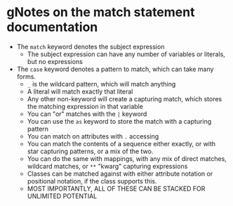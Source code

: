 # gNotes on the match statement documentation
- The `match` keyword denotes the subject expression
  - The subject expression can have any number of variables or literals, but no expressions
- The `case` keyword denotes a pattern to match, which can take many forms.
  - `_` is the wildcard pattern, which will match anything
  - A literal will match exactly that literal
  - Any other non-keyword will create a capturing match, which stores the matching expression in that variable
  - You can "or" matches with the `|` keyword
  - You can use the `as` keyword to store the match with a capturing pattern
  - You can match on attributes with `.` accessing
  - You can match the contents of a sequence either exactly, or with star capturing patterns, or a mix of the two.
  - You can do the same with mappings, with any mix of direct matches, wildcard matches, or `**` "kwarg" capturing expressions
  - Classes can be matched against with either attribute notation or positional notation, if the class supports this.
  - MOST IMPORTANTLY, ALL OF THESE CAN BE STACKED FOR UNLIMITED POTENTIAL
